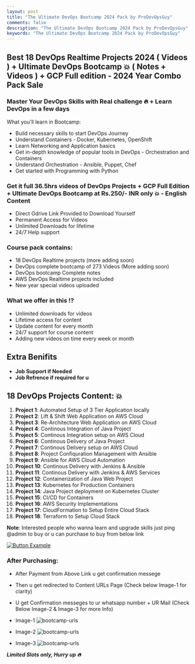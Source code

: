 ```yaml
---
layout: post
title: "The Ultimate DevOps Bootcamp 2024 Pack by ProDevOpsGuy"
comments: false
description: "The Ultimate DevOps Bootcamp 2024 Pack by ProDevOpsGuy"
keywords: "The Ultimate DevOps Bootcamp 2024 Pack by ProDevOpsGuy"
---
```


## Best 18 DevOps Realtime Projects 2024 ( Videos ) + Ultimate DevOps Bootcamp 💥 ( Notes + Videos ) + GCP Full edition - 2024 Year Combo Pack Sale 

### Master Your DevOps Skills with Real challenge 🔥 + Learn DevOps in a few days 

What you'll learn in Bootcamp:
* Build necessary skills to start DevOps Journey 
* Understand Containers - Docker, Kubernetes, OpenShift
* Learn Networking and Application basics
* Get in-depth knowledge of popular tools in DevOps - Orchestration and Containers
* Understand Orchestration - Ansible, Puppet, Chef
* Get started with Programming with Python

### Get it full 36.5hrs videos of DevOps Projects + GCP Full Edition + Ultimate DevOps Bootcamp at Rs.250/- INR only 💥 - English Content
* Direct Gdrive Link Provided to Download Yourself
* Permanent Access for Videos
* Unlimited Downloads for lifetime 
* 24/7 Help support

### Course pack contains: 
* 18 DevOps Realtime projects (more adding soon)
* DevOps complete bootcamp of 273 Videos (More adding soon)
* DevOps bootcamp Complete notes
* AWS DevOps Realtime projects included
* New year special videos uploaded

### What we offer in this !? 
* Unlimited downloads for videos
* Lifetime access for content
* Update content for every month
* 24/7 support for course content
* Adding new videos on time every week or month

## Extra Benifits
* **Job Support if Needed**
* **Job Refrence if required for u**

## 18 DevOps Projects Content: 💥

1. **Project 1**: Automated Setup of 3 Tier Application locally
2. **Project 2**: Lift & Shift Web Application on AWS Cloud
3. **Project 3**: Re-Architecture Web Application on AWS Cloud
4. **Project 4**: Continous Integration of Java Project
5. **Project 5**: Continous Integration setup on AWS Cloud
6. **Project 6**: Continous Delivery of Java Project
7. **Project 7**: Continous Delivery setup on AWS Cloud
8. **Project 8**: Project Confiquration Management with Ansible
9. **Project 9**: Ansible for AWS Cloud Automation
10. **Project 10**: Continous Delivery with Jenkins & Ansible
11. **Project 11**: Continous Delivery with Jenkins & AWS Services
12. **Project 12**: Containerization of Java Web Project
13. **Project 13**: Kubernetes for Production Containers
14. **Project 14**: Java Project deployment on Kubernetes Cluster
15. **Project 15**: CI/CD for Containers
16. **Project 16**: AWS Security Implementations
17. **Project 17**: CloudFormation to Setup Entire Cloud Stack
18. **Project 18**: Terraform to Setup Cloud Stack

**Note**: Interested people who wanna learn and upgrade skills  just ping @admin to buy or u can purchase to buy from below link

[![Button Example]][Link]

[Button Example]: https://img.shields.io/badge/Purchase_Link-37a779?style=for-the-badge

[Link]: https://topmate.io/harshhaa/800566

### After Purchasing:
* After Payment from Above Link u get confirmation messege
* Then u get redirected to Content URLs Page (Check below Image-1 for clarity)
* U get Confirmation messeges to ur whatsapp number + UR Mail (Check Below Image-2 & Image-3 for more Info)

* Image-1
![bootcamp-urls](https://imgur.com/dpU7POR.png)

* Image-2
![bootcamp-urls](https://imgur.com/9RIUXAI.png)

* Image-3
![bootcamp-urls](https://imgur.com/qiCRVKF.png)


***Limited Slots only, Hurry up 🔥***
